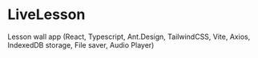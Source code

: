 # LiveLesson
Lesson wall app (React, Typescript, Ant.Design, TailwindCSS, Vite, Axios, IndexedDB storage, File saver, Audio Player) 
